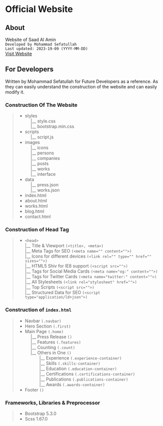 # Official Website
## About
 Website of Saad Al Amin  
`Developed by Mohammad Sefatullah`  
`Last updated: 2023-19-09 (YYYY-MM-DD)`  
[Visit Website](https://saadalamin.github.io/)

## For Developers
Written by Mohammad Sefatullah for Future Developers as a reference. As they can easily understand the construction of the website and can easily modify it.
### Construction Of The Website
> * styles  
    &emsp; |__ style.css  
    &emsp; |__ bootstrap.min.css  
>  * scripts  
    &emsp; |__ script.js  
>  * images  
    &emsp; |__ icons  
    &emsp; |__ persons  
    &emsp; |__ companies  
    &emsp; |__ posts  
    &emsp; |__ works  
    &emsp; |__ interface  
>  * data  
    &emsp; |__ press.json  
    &emsp; |__ works.json  
>  * index.html
>  * about.html
>  * works.html
>  * blog.html
>  * contact.html

### Construction of Head Tag
> * `<head>`   
    |__ Title & Viewport `(<title>, <meta>)`  
    |__ Meta Tags for SEO `(<meta name="" content="">)`  
    |__ Icons for different devices `(<link rel="" type="" href="" sizes="">)`  
    |__ HTML5 Shiv for IE8 support `(<script src="">)`  
    |__ Tags for Social Media Cards `(<meta name="og:" content="">)`  
    |__ Tags for Twitter Cards `(<meta name="twitter:" content="">)`  
    |__ All Stylesheets `(<link rel="stylesheet" href="">)`  
    |__ Top Scripts `(<script src="">)`  
    |__ Structured Data for SEO `(<script type="application/ld+json">)`  

### Construction of `index.html`
> *  Navbar `(.navbar)`  
>  *  Hero Section `(.first)`  
>  *  Main Page `(.home)`  
     &emsp; |__ Press Release `()`  
     &emsp; |__ Features `(.features)`  
     &emsp; |__ Counting `(.count)`   
     &emsp; |__ Others in One `()`  
     &emsp;&emsp;&emsp; |__ Experience `(.experience-container)`  
     &emsp;&emsp;&emsp; |__ Skills `(.skills-container)`  
     &emsp;&emsp;&emsp; |__ Education `(.education-container)`  
     &emsp;&emsp;&emsp; |__ Certifications `(.certifications-container)`  
     &emsp;&emsp;&emsp; |__ Publications `(.publications-container)`  
     &emsp;&emsp;&emsp; |__ Awards `(.awards-container)`  
>  *  Footer `()`

### Frameworks, Libraries & Preprocessor
> * Bootstrap 5.3.0
> * Scss 1.67.0